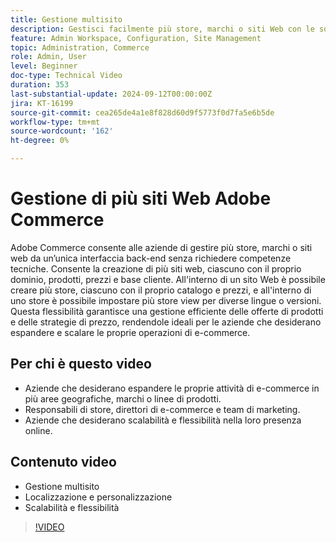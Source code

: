 ```yaml
---
title: Gestione multisito 
description: Gestisci facilmente più store, marchi o siti Web con le solide funzionalità multisito di Adobe Commerce e l'interfaccia back-end centralizzata.
feature: Admin Workspace, Configuration, Site Management
topic: Administration, Commerce
role: Admin, User
level: Beginner
doc-type: Technical Video
duration: 353
last-substantial-update: 2024-09-12T00:00:00Z
jira: KT-16199
source-git-commit: cea265de4a1e8f828d60d9f5773f0d7fa5e6b5de
workflow-type: tm+mt
source-wordcount: '162'
ht-degree: 0%

---
```


# Gestione di più siti Web Adobe Commerce

Adobe Commerce consente alle aziende di gestire più store, marchi o siti web da un’unica interfaccia back-end senza richiedere competenze tecniche. Consente la creazione di più siti web, ciascuno con il proprio dominio, prodotti, prezzi e base cliente. All&#39;interno di un sito Web è possibile creare più store, ciascuno con il proprio catalogo e prezzi, e all&#39;interno di uno store è possibile impostare più store view per diverse lingue o versioni. Questa flessibilità garantisce una gestione efficiente delle offerte di prodotti e delle strategie di prezzo, rendendole ideali per le aziende che desiderano espandere e scalare le proprie operazioni di e-commerce.

## Per chi è questo video

- Aziende che desiderano espandere le proprie attività di e-commerce in più aree geografiche, marchi o linee di prodotti.
- Responsabili di store, direttori di e-commerce e team di marketing.
- Aziende che desiderano scalabilità e flessibilità nella loro presenza online.

## Contenuto video

- Gestione multisito
- Localizzazione e personalizzazione
- Scalabilità e flessibilità

>[!VIDEO](https://video.tv.adobe.com/v/3434035?learn=on&captions=ita)
